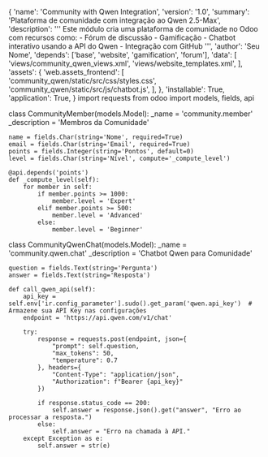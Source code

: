 
{
    'name': 'Community with Qwen Integration',
    'version': '1.0',
    'summary': 'Plataforma de comunidade com integração ao Qwen 2.5-Max',
    'description': '''
        Este módulo cria uma plataforma de comunidade no Odoo com recursos como:
        - Fórum de discussão
        - Gamificação
        - Chatbot interativo usando a API do Qwen
        - Integração com GitHub
    ''',
    'author': 'Seu Nome',
    'depends': ['base', 'website', 'gamification', 'forum'],
    'data': [
        'views/community_qwen_views.xml',
        'views/website_templates.xml',
    ],
    'assets': {
        'web.assets_frontend': [
            'community_qwen/static/src/css/styles.css',
            'community_qwen/static/src/js/chatbot.js',
        ],
    },
    'installable': True,
    'application': True,
}
import requests
from odoo import models, fields, api

class CommunityMember(models.Model):
    _name = 'community.member'
    _description = 'Membros da Comunidade'

    name = fields.Char(string='Nome', required=True)
    email = fields.Char(string='Email', required=True)
    points = fields.Integer(string='Pontos', default=0)
    level = fields.Char(string='Nível', compute='_compute_level')

    @api.depends('points')
    def _compute_level(self):
        for member in self:
            if member.points >= 1000:
                member.level = 'Expert'
            elif member.points >= 500:
                member.level = 'Advanced'
            else:
                member.level = 'Beginner'

class CommunityQwenChat(models.Model):
    _name = 'community.qwen.chat'
    _description = 'Chatbot Qwen para Comunidade'

    question = fields.Text(string='Pergunta')
    answer = fields.Text(string='Resposta')

    def call_qwen_api(self):
        api_key = self.env['ir.config_parameter'].sudo().get_param('qwen.api_key')  # Armazene sua API Key nas configurações
        endpoint = 'https://api.qwen.com/v1/chat'

        try:
            response = requests.post(endpoint, json={
                "prompt": self.question,
                "max_tokens": 50,
                "temperature": 0.7
            }, headers={
                "Content-Type": "application/json",
                "Authorization": f"Bearer {api_key}"
            })

            if response.status_code == 200:
                self.answer = response.json().get("answer", "Erro ao processar a resposta.")
            else:
                self.answer = "Erro na chamada à API."
        except Exception as e:
            self.answer = str(e)
